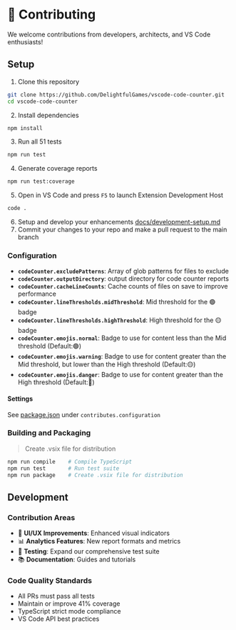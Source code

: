 # 🌟 **Contributing**
We welcome contributions from developers, architects, and VS Code enthusiasts!

## **Setup**
1. Clone this repository
```bash
git clone https://github.com/DelightfulGames/vscode-code-counter.git
cd vscode-code-counter
```
2. Install dependencies
```bash
npm install
```
3. Run all 51 tests
```bash
npm run test
```
4. Generate coverage reports
```bash
npm run test:coverage
```
5. Open in VS Code and press `F5` to launch Extension Development Host
```bash
code .
```
6. Setup and develop your enhancements [docs/development-setup.md](./docs/development-setup.md)
7. Commit your changes to your repo and make a pull request to the main branch

### **Configuration**
- **`codeCounter.excludePatterns`**: Array of glob patterns for files to exclude
- **`codeCounter.outputDirectory`**: output directory for code counter reports
- **`codeCounter.cacheLineCounts`**: Cache counts of files on save to improve performance
- **`codeCounter.lineThresholds.midThreshold`**: Mid threshold for the 🟢 badge
- **`codeCounter.lineThresholds.highThreshold`**: High threshold for the 🟡 badge
- **`codeCounter.emojis.normal`**: Badge to use for content less than the Mid threshold (Default:🟢)
- **`codeCounter.emojis.warning`**: Badge to use for content greater than the Mid threshold, but lower than the High threshold (Default:🟡)
- **`codeCounter.emojis.danger`**: Badge to use for content greater than the High threshold (Default:🔴)

#### **Settings**
See [package.json](./package.json) under `contributes.configuration`

### Building and Packaging
> Create .vsix file for distribution
```bash
npm run compile    # Compile TypeScript
npm run test       # Run test suite
npm run package    # Create .vsix file for distribution
```

## Development
### **Contribution Areas**
- 🎨 **UI/UX Improvements**: Enhanced visual indicators
- 📊 **Analytics Features**: New report formats and metrics  
- 🧪 **Testing**: Expand our comprehensive test suite
- 📚 **Documentation**: Guides and tutorials

### **Code Quality Standards**
- All PRs must pass all tests
- Maintain or improve 41% coverage
- TypeScript strict mode compliance
- VS Code API best practices
